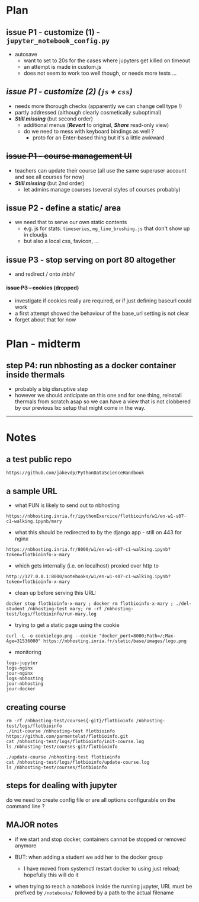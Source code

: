 # Plan

## issue P1 - customize (1) - `jupyter_notebook_config.py`

* autosave
  * want to set to 20s for the cases where jupyters get killed on timeout
  * an attempt is made in custom.js
  * does not seem to work too well though, or needs more tests ...

## ***issue P1 - customize (2) (`js` + `css`)***

* needs more thorough checks (apparently we can change cell type !)
* partly addressed (although clearly cosmetically suboptimal)
* ***Still missing*** (but second order)
  * additional menus (***Revert*** to original, ***Share*** read-only view)
  * do we need to mess with keyboard bindings as well ? 
    - proto for an Enter-based thing but it's a little awkward

## ~~issue P1 - course management UI~~

* teachers can update their course (all use the same superuser account and see all courses for now)
* ***Still missing*** (but 2nd order)
  * let admins manage courses (several styles of courses probably)

## issue P2 - define a static/ area

* we need that to serve our own static contents
  * e.g. js for stats: `timeseries`, `mg_line_brushing.js` that don't show up in cloudjs
  * but also a local css, favicon, ...

## issue P3 - stop serving on port 80 altogether

* and redirect / onto /nbh/

#### ~~issue P3 - cookies~~ (dropped)

* investigate if cookies really are required, or if just defining baseurl could work
* a first attempt showed the behaviour of the base_url setting is not clear
* forget about that for now

# Plan - midterm

## step P4: run nbhosting as a docker container inside thermals
* probably a big disruptive step
* however we should anticipate on this one and for one thing, reinstall thermals from scratch asap so we can have a view that is not clobbered by our previous lxc setup that might come in the way.

*****

# Notes

## a test public repo

`https://github.com/jakevdp/PythonDataScienceHandbook`

## a sample URL

* what FUN is likely to send out to nbhosting

```
https://nbhosting.inria.fr/ipythonExercice/flotbioinfo/w1/en-w1-s07-c1-walking.ipynb/mary
```

* what this should be redirected to by the django app - still on 443 for nginx

```
https://nbhosting.inria.fr/8000/w1/en-w1-s07-c1-walking.ipynb?token=flotbioinfo-x-mary
```

* which gets internally (i.e. on localhost) proxied over http to

```
http://127.0.0.1:8000/notebooks/w1/en-w1-s07-c1-walking.ipynb?token=flotbioinfo-x-mary

```

* clean up before serving this URL:

```
docker stop flotbioinfo-x-mary ; docker rm flotbioinfo-x-mary ; ./del-student /nbhosting-test mary; rm -rf /nbhosting-test/logs/flotbioinfo/run-mary.log
```

* trying to get a static page using the cookie

```
curl -L -o cookielogo.png --cookie "docker_port=8000;Path=/;Max-Age=31536000" https://nbhosting.inria.fr/static/base/images/logo.png
```

* monitoring

```
logs-jupyter
logs-nginx
jour-nginx
logs-nbhosting
jour-nbhosting
jour-docker
```


## creating course

```
rm -rf /nbhosting-test/courses{-git}/flotbioinfo /nbhosting-test/logs/flotbioinfo
./init-course /nbhosting-test flotbioinfo https://github.com/parmentelat/flotbioinfo.git
cat /nbhosting-test/logs/flotbioinfo/init-course.log
ls /nbhosting-test/courses-git/flotbioinfo

./update-course /nbhosting-test flotbioinfo 
cat /nbhosting-test/logs/flotbioinfo/update-course.log
ls /nbhosting-test/courses/flotbioinfo
```

## steps for dealing with jupyter

do we need to create  config file or are all options configurable on the command line ?

## MAJOR notes

* if we start and stop docker, containers cannot be stopped or removed anymore
* BUT: when adding a student we add her to the docker group
  * I have moved from systemctl restart docker to using just reload; hopefully this will do it

* when trying to reach a notebook inside the running jupyter, URL must be prefixed by `/notebooks/` followed by a path to the actual filename
